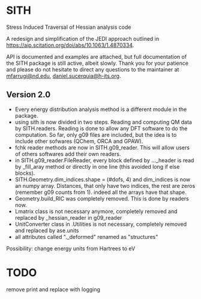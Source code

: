 # SITH
Stress Induced Traversal of Hessian analysis code

A redesign and simplification of the JEDI approach outlined in https://aip.scitation.org/doi/abs/10.1063/1.4870334.

API is documented and examples are attached, but full documentation of the SITH package is still active, albeit slowly.
Thank you for your patience and please do not hesitate to direct any questions to the maintainer at mfarrugi@nd.edu, daniel.sucerquia@h-its.org.

## Version 2.0
- Every energy distribution analysis method is a different module in the package.
- using sith is now divided in two steps. Reading and computing QM data by SITH.readers. Reading is done to allow any DFT software to do the computation. So far, only g09 files are included, but the idea is to include other sofwares (QChem, ORCA and GPAW).
- fchk reader methods are now in SITH.g09_reader. This will allow users of others softwares add their own readers.
- in SITH.g09_reader.FileReader, every block defined by ..._header is read by _fill_aray method or directly in one line (this avoided long if else blocks).
- SITH.Geometry.dim_indices.shape = (#dofs, 4) and dim_indices is now an numpy array. Distances, that only have two indices, the rest are zeros (remember g09 counts from 1). indeed all the arrays have that shape.
- Geometry.build_RIC was completely removed. This is done by readers now.
- Lmatrix class is not necessary anymore, completely removed and replaced by _hessian_reader in g09_reader
- UnitConverter class in .Utilities is not necessary, completely removed and replaced by ase.units
- all attributes called "._deformed" renamed as "structures"

Possibility:
change energy units from Hartrees to eV

# TODO
remove print and replace with logging